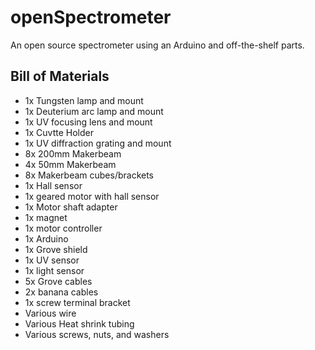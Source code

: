 # openSpectrometer
An open source spectrometer using an Arduino and off-the-shelf parts.

## Bill of Materials
* 1x Tungsten lamp and mount
* 1x Deuterium arc lamp and mount
* 1x UV focusing lens and mount
* 1x Cuvtte Holder
* 1x UV diffraction grating and mount
* 8x 200mm Makerbeam
* 4x 50mm Makerbeam
* 8x Makerbeam cubes/brackets
* 1x Hall sensor
* 1x geared motor with hall sensor
* 1x Motor shaft adapter
* 1x magnet
* 1x motor controller
* 1x Arduino
* 1x Grove shield
* 1x UV sensor
* 1x light sensor
* 5x Grove cables
* 2x banana cables
* 1x screw terminal bracket
* Various wire
* Various Heat shrink tubing
* Various screws, nuts, and washers
